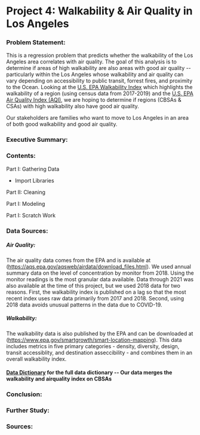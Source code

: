 # Project 4: Walkability & Air Quality in Los Angeles

### Problem Statement:
This is a regression problem that predicts whether the walkability of the Los Angeles area correlates with air quality. The goal of this analysis is to determine if areas of high walkability are also areas with good air quality -- particularly within the Los Angeles whose walkability and air quality can vary depending on accessibility to public transit, forrest fires, and proximity to the Ocean.
Looking at the [U.S. EPA Walkability Index](https://edg.epa.gov/metadata/catalog/search/resource/details.page?uuid=%7B251AFDD9-23A7-4068-9B27-A3048A7E6012%7D) which highlights the walkability of a region (using census data from 2017-2019) and the [U.S. EPA Air Quality Index (AQI)](https://aqs.epa.gov/aqsweb/airdata/download_files.html), we are hoping to determine if regions (CBSAs & CSAs) with high walkability also have good air quality.     

Our stakeholders are families who want to move to Los Angeles in an area of both good walkability and good air quality.

### Executive Summary:


### Contents: 

Part I: Gathering Data
- Import Libraries

Part II: Cleaning

Part I: Modeling

Part I: Scratch Work



### Data Sources:
##### Air Quality:
The air quality data comes from the EPA and is available at (https://aqs.epa.gov/aqsweb/airdata/download_files.html). 
We used annual summary data on the level of concentration by monitor from 2018.
Using the monitor readings is the most granular data available.
Data through 2021 was also available at the time of this project, but we used 2018 data for two reasons.
First, the walkability index is published on a lag so that the most recent index uses raw data primarily from 2017 and 2018.
Second, using 2018 data avoids unusual patterns in the data due to COVID-19.

##### Walkability:
The walkability data is also published by the EPA and can be downloaded at (https://www.epa.gov/smartgrowth/smart-location-mapping).
This data includes metrics in five primary categories - density, diversity, design, transit accessiblity, and destination asseccibility - and combines them in an overall walkability index. 

#### [Data Dictionary](https://docs.google.com/spreadsheets/d/1r2PsolJEZtMx6HIJzTZFNOOO5BFDuejNbNi8Xu0Aalg/edit#gid=0) for the full data dictionary -- Our data merges the walkability and airquality index on CBSAs


### Conclusion:



### Further Study:


### Sources:
